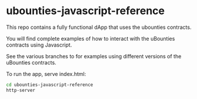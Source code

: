 # ubounties-javascript-reference

This repo contains a fully functional dApp that uses the ubounties contracts.

You will find complete examples of how to interact with the uBounties contracts using Javascript. 

See the various branches to for examples using different versions of the uBounties contracts. 


To run the app, serve index.html: 

``` bash
cd ubounties-javascript-reference
http-server
```
